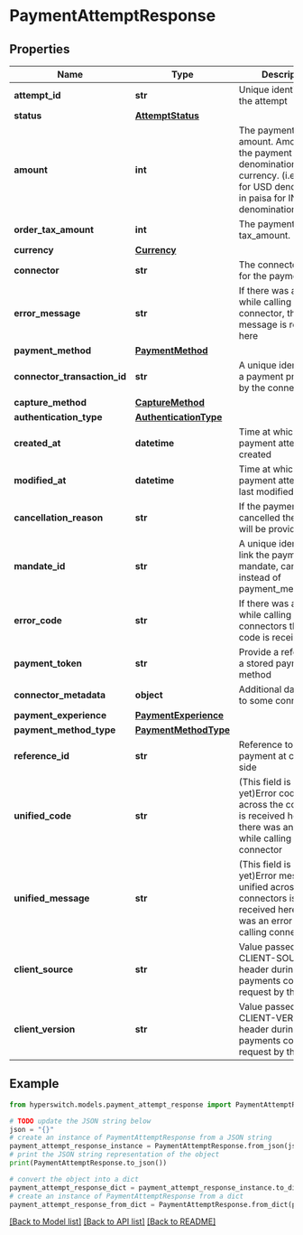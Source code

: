 # PaymentAttemptResponse


## Properties

Name | Type | Description | Notes
------------ | ------------- | ------------- | -------------
**attempt_id** | **str** | Unique identifier for the attempt | 
**status** | [**AttemptStatus**](AttemptStatus.md) |  | 
**amount** | **int** | The payment attempt amount. Amount for the payment in lowest denomination of the currency. (i.e) in cents for USD denomination, in paisa for INR denomination etc., | 
**order_tax_amount** | **int** | The payment attempt tax_amount. | [optional] 
**currency** | [**Currency**](Currency.md) |  | [optional] 
**connector** | **str** | The connector used for the payment | [optional] 
**error_message** | **str** | If there was an error while calling the connector, the error message is received here | [optional] 
**payment_method** | [**PaymentMethod**](PaymentMethod.md) |  | [optional] 
**connector_transaction_id** | **str** | A unique identifier for a payment provided by the connector | [optional] 
**capture_method** | [**CaptureMethod**](CaptureMethod.md) |  | [optional] 
**authentication_type** | [**AuthenticationType**](AuthenticationType.md) |  | [optional] 
**created_at** | **datetime** | Time at which the payment attempt was created | 
**modified_at** | **datetime** | Time at which the payment attempt was last modified | 
**cancellation_reason** | **str** | If the payment was cancelled the reason will be provided here | [optional] 
**mandate_id** | **str** | A unique identifier to link the payment to a mandate, can be use instead of payment_method_data | [optional] 
**error_code** | **str** | If there was an error while calling the connectors the error code is received here | [optional] 
**payment_token** | **str** | Provide a reference to a stored payment method | [optional] 
**connector_metadata** | **object** | Additional data related to some connectors | [optional] 
**payment_experience** | [**PaymentExperience**](PaymentExperience.md) |  | [optional] 
**payment_method_type** | [**PaymentMethodType**](PaymentMethodType.md) |  | [optional] 
**reference_id** | **str** | Reference to the payment at connector side | [optional] 
**unified_code** | **str** | (This field is not live yet)Error code unified across the connectors is received here if there was an error while calling connector | [optional] 
**unified_message** | **str** | (This field is not live yet)Error message unified across the connectors is received here if there was an error while calling connector | [optional] 
**client_source** | **str** | Value passed in X-CLIENT-SOURCE header during payments confirm request by the client | [optional] 
**client_version** | **str** | Value passed in X-CLIENT-VERSION header during payments confirm request by the client | [optional] 

## Example

```python
from hyperswitch.models.payment_attempt_response import PaymentAttemptResponse

# TODO update the JSON string below
json = "{}"
# create an instance of PaymentAttemptResponse from a JSON string
payment_attempt_response_instance = PaymentAttemptResponse.from_json(json)
# print the JSON string representation of the object
print(PaymentAttemptResponse.to_json())

# convert the object into a dict
payment_attempt_response_dict = payment_attempt_response_instance.to_dict()
# create an instance of PaymentAttemptResponse from a dict
payment_attempt_response_from_dict = PaymentAttemptResponse.from_dict(payment_attempt_response_dict)
```
[[Back to Model list]](../README.md#documentation-for-models) [[Back to API list]](../README.md#documentation-for-api-endpoints) [[Back to README]](../README.md)


